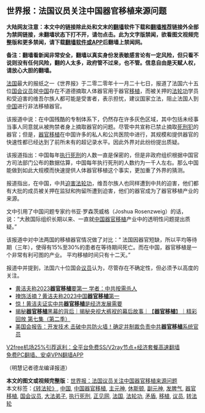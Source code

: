  <h2>世界报：法国议员关注中国器官移植来源问题</h2> <p class="notice"><b>大陆网友注意：本文中的链接除此处和文末的<a href="https://github.com/bannedbook/fanqiang" >翻墙</a>软件下载和<a href="https://github.com/killgcd/justmysocks/blob/master/README.md">翻墙推荐</a>链接外全部为禁网链接，未翻墙状态下打不开，请勿点击。此为文字版禁闻，欲看图文视频完整版和更多禁闻，请下载<a href="https://github.com/bannedbook/fanqiang">翻墙软件或APP</a>后翻墙上禁闻网。</p><p>备注：翻墙看新闻非常安全，翻墙以真实身份发表敏感言论有一定风险，但只看不说则没有任何风险，翻的人太多，政府管不过来，也不管。信息自由是天赋人权，请放心大胆的翻墙。</b></p>  <div class="entry"> <p></p> <p><a href="https://www.bannedbook.org/bnews/tag/%e6%b3%95%e5%9b%bd/" class="st_tag internal_tag" rel="tag" title="标签 法国 下的日志">法国</a>最大的报纸之一《世界报》于二零二零年十一月二十七日，报道了法国六十五位<a href="https://www.bannedbook.org/bnews/tag/%e5%9b%bd%e4%bc%9a%e8%ae%ae%e5%91%98/" class="st_tag internal_tag" rel="tag" title="标签 国会议员 下的日志">国会议员</a>就<span class='wp_keywordlink_affiliate'><a href="https://www.bannedbook.org/" title="中国" target="_blank">中国</a></span>存在不道德摘取人体器官用于器官<a href="https://www.bannedbook.org/bnews/tag/%E7%A7%BB%E6%A4%8D/" class="st_tag internal_tag" rel="tag" title="标签 移植 下的日志">移植</a>，而被关押的<a href="https://www.bannedbook.org/bnews/tag/%e6%b3%95%e8%bd%ae%e5%8a%9f/" class="st_tag internal_tag" rel="tag" title="标签 法轮功 下的日志">法轮功</a>学员和受迫害的维吾尔族人都可能是受害者，表示担忧，建议国家立法，阻止法国人到<a href="https://www.bannedbook.org/bnews/tag/%E4%B8%AD%E5%9B%BD/" class="st_tag internal_tag" rel="tag" title="标签 中国 下的日志">中国</a>进行非法移植器官。</p> <p>该报道中说：在中国残酷的专制体系下，仍然存在许多灰色区域，其中包括未经事当事人同意就从被拘禁者身上摘取器官的问题。尽管中共宣称已禁止摘取<span class='wp_keywordlink'><a href="https://www.bannedbook.org/forum2/topic106.html" title="活摘器官：死刑犯撑不起中国器官移植市场上的蘑菇云" target="_blank">死刑犯</a></span>的器官；但是，<a href="https://www.bannedbook.org/bnews/tag/%E5%99%A8%E5%AE%98%E7%A7%BB%E6%A4%8D/" class="st_tag internal_tag" rel="tag" title="标签 器官移植 下的日志">器官移植</a>在中国许多的私人和公共医院中进行，其规模和提供器官的快速性都已经达到了前所未有的超记录水平。因此外界对此纷纷提出质疑。</p>  <p>该报道指出：中国每年<a href="https://www.bannedbook.org/bnews/tag/%E6%89%A7%E8%A1%8C%E6%AD%BB%E5%88%91/" class="st_tag internal_tag" rel="tag" title="标签 执行死刑 下的日志">执行死刑</a>的人数一直是保密的，但是非政府组织根据中国官方司法部门公布的数据估算，中国每年执行死刑的人数约为一千人左右。那么中国能做到如此大规模而快速提供人体器官移植这个事实，更加重了外界的猜测。</p> <p>报道指出，在中国，中共<span class='wp_keywordlink'><a href="https://www.bannedbook.org/forum11/topic278.html" title="评江泽民与中共相互利用迫害法轮功" target="_blank">迫害法轮功</a></span>，维吾尔族人也同样遭到中共的迫害，他们都有大批的成员被关押在监狱和拘留所遭到迫害，他们的器官成为了器官移植产业的来源。</p> <p>文中引用了中国问题专家约书亚·罗森茨威格（Joshua Rosenzweig）的话，说：“大赦国际组织长期以来、一直就<a href="https://www.bannedbook.org/bnews/tag/%E4%B8%AD%E5%9B%BD%E5%99%A8%E5%AE%98%E7%A7%BB%E6%A4%8D/" class="st_tag internal_tag" rel="tag" title="标签 中国器官移植 下的日志">中国器官移植</a>产业中的透明性问题提出质疑。”</p>  <p>该报道中对中法两国的移植器官情况做了对比：“ 法国因器官短缺，所以平均等待期（三年），使得有15%至30%的患者在等待期间死亡。而在中国，器官移植是一个非常有利可图的产业。 平均移植时间只有十二天。”</p> <p>报道中并提到，法国六十位国会<a href="https://www.bannedbook.org/bnews/tag/%e8%ae%ae%e5%91%98/" class="st_tag internal_tag" rel="tag" title="标签 议员 下的日志">议员</a>认为，尽管存在不确定性，但必须予以高度的关注。</p> <ul class='op-related-articles' title='相关阅读'> <li><a href='https://www.bannedbook.org/bnews/taiwannews/20201126/1437404.html' target='_blank'>黄洁夫称2023<b>器官移植</b>要第一 学者：中共按需杀人</a></li> <li><a href='https://www.bannedbook.org/bnews/bannedvideo/20201124/1435913.html' target='_blank'>掩饰活摘？黄洁夫称2023中国<b>器官移植</b>第一</a></li> <li><a href='https://www.bannedbook.org/bnews/comments/20201122/1435053.html' target='_blank'>惊！黄洁夫证实中共<b>器官移植</b>是经济发展需要</a></li> <li><a href='https://www.bannedbook.org/bnews/bannedvideo/20201110/1428888.html' target='_blank'>揭秘<b>器官移植</b>黑幕的背后｜揭秘央视大裤衩的幕后故事｜【<b>器官移植</b>】｜精彩回放 第七集（第二季）</a></li> <li><a href='https://www.bannedbook.org/bnews/cbnews/20201012/1412297.html' target='_blank'>美国会报告：开发技术 击破中共防火墙！确定并制裁负责中共<b>器官移植</b>系统官员</a></li> </ul> <p class="texttj"> <a href="https://www.bannedbook.org/forum23/topic22702.html" target="_blank">V2free机场25%引荐返利：全平台免费SS/V2ray节点+经济套餐高速翻墙</a><br/> <a href="https://github.com/bannedbook/fanqiang/wiki/%E7%A6%81%E9%97%BB%E7%BD%91%E5%AE%89%E5%8D%93%E7%BF%BB%E5%A2%99%E6%96%B0%E9%97%BBAPP" target="_blank">免费PC翻墙、安卓VPN翻墙APP</a></p><p>（明慧记者德龙编译报道）</p> <a name='sharetosocial'></a>       <div><b>本文的图文或视频完整版</b>：<a href='https://www.bannedbook.org/bnews/cbnews/20201201/1440203.html'>世界报：法国议员关注中国器官移植来源问题</a></div>  </div><!--END ENTRY--> <div class="postfooter"> <div>本文标签：<a href="https://www.bannedbook.org/bnews/tag/%E3%80%8A%E8%BD%AC%E6%B3%95%E8%BD%AE%E3%80%8B/" rel="tag">《转法轮》</a>, <a href="https://www.bannedbook.org/bnews/tag/%E4%B8%AD%E5%9B%BD/" rel="tag">中国</a>, <a href="https://www.bannedbook.org/bnews/tag/%E4%B8%AD%E5%9B%BD%E5%99%A8%E5%AE%98%E7%A7%BB%E6%A4%8D/" rel="tag">中国器官移植</a>, <a href="https://www.bannedbook.org/bnews/tag/%e4%b8%bb%e5%85%83%e7%a5%9e/" rel="tag">主元神</a>, <a href="https://www.bannedbook.org/bnews/tag/%E4%BC%91%E6%96%AF%E9%A1%BF/" rel="tag">休斯顿</a>, <a href="https://www.bannedbook.org/bnews/tag/%e5%89%af%e5%85%83%e7%a5%9e/" rel="tag">副元神</a>, <a href="https://www.bannedbook.org/bnews/tag/%E5%8F%91%E8%84%BE%E6%B0%94/" rel="tag">发脾气</a>, <a href="https://www.bannedbook.org/bnews/tag/%E5%99%A8%E5%AE%98%E7%A7%BB%E6%A4%8D/" rel="tag">器官移植</a>, <a href="https://www.bannedbook.org/bnews/tag/%e5%9b%bd%e4%bc%9a%e8%ae%ae%e5%91%98/" rel="tag">国会议员</a>, <a href="https://www.bannedbook.org/bnews/tag/%E5%A4%A7%E6%B3%95%E5%BC%9F%E5%AD%90/" rel="tag">大法弟子</a>, <a href="https://www.bannedbook.org/bnews/tag/%E6%89%A7%E8%A1%8C%E6%AD%BB%E5%88%91/" rel="tag">执行死刑</a>, <a href="https://www.bannedbook.org/bnews/tag/%e6%ad%a3%e8%a7%81%e7%bd%91/" rel="tag">正见网</a>, <a href="https://www.bannedbook.org/bnews/tag/%e6%b3%95%e5%9b%bd/" rel="tag">法国</a>, <a href="https://www.bannedbook.org/bnews/tag/%e6%b3%95%e8%bd%ae%e5%8a%9f/" rel="tag">法轮功</a>, <a href="https://www.bannedbook.org/bnews/tag/%E7%9F%9B%E7%9B%BE/" rel="tag">矛盾</a>, <a href="https://www.bannedbook.org/bnews/tag/%E7%A7%BB%E6%A4%8D/" rel="tag">移植</a>, <a href="https://www.bannedbook.org/bnews/tag/%e8%ae%ae%e5%91%98/" rel="tag">议员</a>, <a href="https://www.bannedbook.org/bnews/tag/%E8%BD%AC%E6%B3%95%E8%BD%AE/" rel="tag">转法轮</a></div>  </div><!--END POSTFOOTER--> 